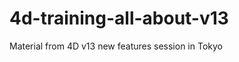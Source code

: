 4d-training-all-about-v13
=========================

Material from 4D v13 new features session in Tokyo
